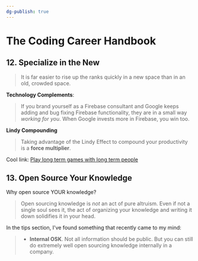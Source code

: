 ```yaml
---
dg-publish: true
---
```

# The Coding Career Handbook

## 12. Specialize in the New

> It is far easier to rise up the ranks quickly in a new space than in an old, crowded space.

**Technology Complements**:

> If you brand yourself as a Firebase consultant and Google keeps adding and bug fixing Firebase functionality, they are in a small way *working for you*. When Google invests more in Firebase, you win too.

**Lindy Compounding**

> Taking advantage of the Lindy Effect to compound your productivity is a **force multiplier**.

Cool link: [Play long term games with long term people](https://nav.al/long-term)





## 13. Open Source Your Knowledge

Why open source YOUR knowledge?

> Open sourcing knowledge is *not* an act of pure altruism. Even if not a single soul sees it, the act of organizing your knowledge and writing it down solidifies it in your head.

In the tips section, I've found something that recently came to my mind:

> - **Internal OSK**. Not all information should be public. But you can still do extremely well open sourcing knowledge internally in a company.
